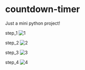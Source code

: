 # countdown-timer
 
Just a mini python project!

step_1
![1](https://github.com/clarsendartois/countdown-timer/assets/116375601/c7146bb3-4d18-48dd-a7dc-e7f244c564de)

step_2
![2](https://github.com/clarsendartois/countdown-timer/assets/116375601/454299a9-0c78-4e64-b603-aff90f870542)

step_3
![3](https://github.com/clarsendartois/countdown-timer/assets/116375601/cfd27a85-5d9c-4c2e-8fe1-d14f7d44f824)

step_4
![4](https://github.com/clarsendartois/countdown-timer/assets/116375601/f2b159b0-df59-4ab2-aad2-c1436924dde8)

